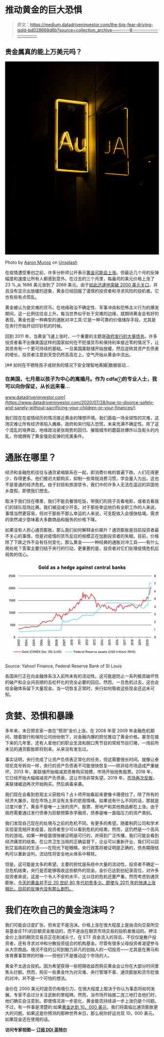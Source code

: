 # 推动黄金的巨大恐惧

> 原文：<https://medium.datadriveninvestor.com/the-big-fear-driving-gold-bd028668d6b?source=collection_archive---------6----------------------->

## 贵金属真的能上万美元吗？

![](img/66e2435d1989ad01aec21688dd97eeff.png)

Photo by [Aaron Munoz](https://unsplash.com/@munz0?utm_source=medium&utm_medium=referral) on [Unsplash](https://unsplash.com?utm_source=medium&utm_medium=referral)

在疫情遭受重创之前，许多分析师公开表示[黄金可能会上涨](https://www.forbes.com/sites/simonconstable/2019/12/16/gold-headed-to-approach-1700-by-the-end-february-analysts-say/#2a1000831417)。但最近几个月的反弹幅度和速度让所有人都感到意外。在过去的三个月里，每盎司的美元价格上涨了 23 %,从 1686 美元涨到了 2069 美元。由于[如此迅速地突破 2000 美元关口](https://www.news.com.au/finance/markets/australian-markets/economic-uncertainty-drives-gold-price-to-record-levels/news-story/1f544ec31e41cd1c2c98e530f1b68d72)，并且没有显示出放缓的迹象，黄金已经回报了谨慎的投资者和寻求风险的投机者。它也有些有点慌乱。

黄金被认为是灾难的货币。在地缘政治不确定性、军事冲突和恐怖主义行为的爆发期间，这一比例往往会上升。每当世界似乎处于灾难的边缘，就期待黄金会有好的表现。黄金也是一种典型的通胀对冲工具:它是一种可靠的价值储存手段，尤其是在央行开始开动印钞机的时候。

回到 2011 年，当黄金飞速上涨时，一个重要的主题是[政府发行的大量债务](https://money.cnn.com/2011/08/22/markets/gold_prices/index.htm)。许多投资者看不出像美国这样的国家如何在不贬值货币和保持利率接近零的情况下，让其债务有一个更可持续的基础。一旦美国美联储开始放缓，然后逆转其资产负债表的增长，投资者注意到天空仍然高高在上，空气开始从黄金中流出。

[](https://www.datadriveninvestor.com/2020/07/28/how-to-divorce-safely-and-sanely-without-sacrificing-your-children-or-your-finances/) [## 如何在不牺牲孩子或财务的情况下安全理智地离婚|数据驱动…

### 在美国，七月是以孩子为中心的离婚月。作为 cdfaⓡ的专业人士，我可以向你保证，从长远来看…

www.datadriveninvestor.com](https://www.datadriveninvestor.com/2020/07/28/how-to-divorce-safely-and-sanely-without-sacrificing-your-children-or-your-finances/) 

我们现在在疫情经历的情况接近黄金的理想环境。我们面临一场全球性的灾难，这场灾难让所有经济体陷入瘫痪，政府和央行陷入恐慌，未来充满不确定性。除了这个混乱的培养皿，地缘政治紧张局势的回归、摧毁城市的蘑菇状爆炸以及街头的内乱，你就拥有了黄金强劲反弹的完美条件。

# **通胀在哪里？**

经济和金融危机往往与通货紧缩联系在一起，即消费价格的普遍下跌。人们花得更少，存得更多。他们推迟大额购买，抑制一些常规消费习惯，学会量入为出。这也不是普通的经济危机。由于封锁和旅游禁令，我们中的许多人无法在遥远的异国他乡度假，即使我们想去。

取决于我们住在哪里，我们不能去餐馆吃饭，带我们的孩子去看电影，或者去看我们的球队现场比赛。我们被迫减少开支。对于那些幸运地仍有全职工作的人来说，事情当然更容易，但对于那些不那么幸运的人来说，可支配收入会很快枯竭。需求的突然减少意味着大多数商品和服务的价格下降。

如果没有人担心通货膨胀，那么我们如何解释金价飙升？通货膨胀是目前投资者最不关心的事情，但是对疫情的货币反应的规模正在加剧投资者的失眠。目前，价格除了下跌之外不会有任何变化，那么黄金——一种经典的通胀对冲工具——有什么用处呢？答案主要归结于央行的行动，更重要的是，投资者对它们处理疫情危机后局势的信心。

![](img/1ad0f85a907ab53451cd2e7f8605cce3.png)

Source: Yahoo! Finance, Federal Reserve Bank of St Louis

各国央行正在向金融体系注入前所未有的流动性。这可能是防止一系列极具破坏性的破产和企业间丑陋的去杠杆化的完全必要的回应。然而，一旦危机过去，这也会给金融体系留下大量现金。当一切恢复正常时，央行如何吸收这些现金还远未可知。

# 贪婪、恐惧和暴躁

多年来，末日预言家一直在“预测”金价上涨。在 2008 年至 2009 年金融危机期间，随着银行和保险公司纷纷倒下，对金融内爆的担忧推动了黄金价格。甚至在接下来的几年里，还有人拿他们的职业生涯和脱口秀节目的常规节目打赌，一场前所未见的通货膨胀即将到来。从来没有发生过。

事实证明，央行完成了让资产负债表正常化的任务，但这需要很长时间。就像让泰坦尼克号转向一样，央行的资产负债表不可能很快恢复——除非给市场造成严重破坏。2013 年，美联储开始缩减其债券购买规模，市场开始抛售股票。2018 年，它已经开始大幅缩减资产负债表，这让市场非常失望。2019 年，[市场再次反叛](https://www.cnbc.com/2019/09/18/fed-loses-control-of-its-own-interest-rate-on-day-of-big-decision-this-just-doesnt-look-good.html)，美联储被迫再次开始购买。然后病毒来袭。

我们现在会看到悲观主义获胜吗？占卜师开始看起来更像卡珊德拉了。除了所有的经济大屠杀，现在市场上并没有太多的悲观情绪。如果说有什么不同的话，那就是过度兴奋了。黄金不是唯一上涨的资产。股票、房地产和其他商品都在上涨。由于政府需要通过发行债券为巨额预算赤字融资，债券是唯一面临压力的资产类别。

我们发现自己现在的处境与之前的危机不同。有更多的希望。随着制药公司和学术实验室竞相开发疫苗，投资者至少可以看到危机的结束。然而，这仍然是一个高风险的游戏。如果一种疫苗很快被证明是可行的，并得到广泛传播，我们可能会看到经济痛苦的结束。在公共卫生当局的正确监督下，企业可以重新开业，我们可以回到艾滋病前的生活——在阳光下眨眼睛。央行政策将被证明是正确的，债务期限结构可以重新谈判，流动性将安全地从体系中移除。

但是，这可能是太多的希望。主要的担忧是系统中大量的流动性。投资者不确定一旦危机结束，央行是否能够吸收这些额外的现金。金价已达到创纪录高位，对许多投资者来说，这是一个令人不安的水平，比以往的危机还要严重。然而考虑到通货膨胀，[今天的黄金并不比 20 世纪 80 年代初贵多少。即使与 2011 年的快速上涨相比，目前的反弹也没有那么剧烈。](https://www.marketwatch.com/story/gold-is-a-foolish-place-to-put-your-money-right-now-if-you-check-the-facts-2020-08-07)

# 我们在吹自己的黄金泡沫吗？

我们可能会过度扩张，但肯定不是泡沫。价格上涨在很大程度上是由流向交易所交易基金(ETF)的巨额资金推动的，而不是由在期货市场交易的投机者推动的。押注金价上涨的期货交易员正在削减头寸。在 ETF 资金流入的背后，不仅仅是散户投资者，还有寻求对冲和分散投资组合的机构基金。尽管有很多父母投资者渴望参与从大宗商品、境况不佳的公司到魅力非凡的创始人的一切投资——尤其是在赛马和体育赛事暂停的时候——但他们不是推动这个市场的人。

黄金不太适合投机。因为希望获得一些短期收益而购买黄金会让你在大部分时间里焦头烂额。然而，购买一些黄金作为对灾难、央行管理不善、通货膨胀和货币贬值的对冲，并不是一个可怕的想法。

金价在 2000 美元时是否仍有吸引力，在很大程度上取决于你认为事态将如何发展。专家不会过分关注武断的里程碑。然而，当市场开始接二连三地打击他们时，他们确实会注意到。即使情况进一步恶化，黄金能否持续进一步上涨仍是个问题。不过，有一件事是清楚的:如果[黄金达到 10，000 美元](https://www.kitco.com/news/2020-06-24/-3-000-gold-price-no-longer-target-it-s-now-10-000-if-Fed-assets-collapse.html)，我们将面临比通货膨胀更大的问题。如果这是你预测的那种世界末日，那么祝你好运兑现 10，000 美元。如果现金还在使用的话。

**访问专家视图—** [**订阅 DDI 英特尔**](https://datadriveninvestor.com/ddi-intel)